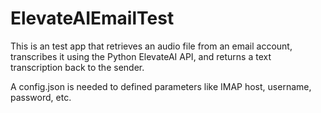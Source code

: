 # ElevateAIEmailTest

This is an test app that retrieves an audio file from an email account, transcribes it using the Python ElevateAI API, and returns a text transcription back to the sender.

A config.json is needed to defined parameters like IMAP host, username, password, etc.


